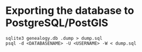 # Exporting the database to PostgreSQL/PostGIS

```
sqlite3 genealogy.db .dump > dump.sql
psql -d <DATABASENAME> -U <USERNAME> -W < dump.sql
```
